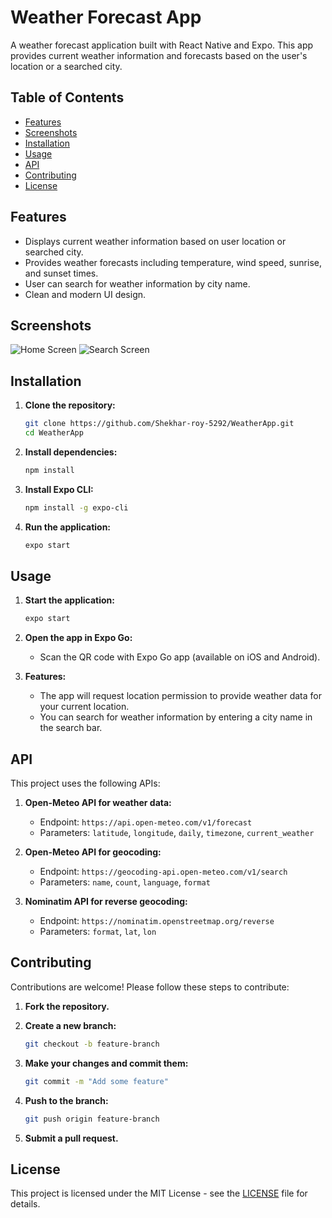 # Weather Forecast App

A weather forecast application built with React Native and Expo. This app provides current weather information and forecasts based on the user's location or a searched city.

## Table of Contents

- [Features](#features)
- [Screenshots](#screenshots)
- [Installation](#installation)
- [Usage](#usage)
- [API](#api)
- [Contributing](#contributing)
- [License](#license)

## Features

- Displays current weather information based on user location or searched city.
- Provides weather forecasts including temperature, wind speed, sunrise, and sunset times.
- User can search for weather information by city name.
- Clean and modern UI design.

## Screenshots

<!-- Add screenshots of your app here -->
![Home Screen](path/to/home_screen.png)
![Search Screen](path/to/search_screen.png)

## Installation

1. **Clone the repository:**
    ```sh
    git clone https://github.com/Shekhar-roy-5292/WeatherApp.git
    cd WeatherApp
    ```

2. **Install dependencies:**
    ```sh
    npm install
    ```

3. **Install Expo CLI:**
    ```sh
    npm install -g expo-cli
    ```

4. **Run the application:**
    ```sh
    expo start
    ```

## Usage

1. **Start the application:**
    ```sh
    expo start
    ```

2. **Open the app in Expo Go:**
    - Scan the QR code with Expo Go app (available on iOS and Android).

3. **Features:**
    - The app will request location permission to provide weather data for your current location.
    - You can search for weather information by entering a city name in the search bar.

## API

This project uses the following APIs:

1. **Open-Meteo API for weather data:**
    - Endpoint: `https://api.open-meteo.com/v1/forecast`
    - Parameters: `latitude`, `longitude`, `daily`, `timezone`, `current_weather`

2. **Open-Meteo API for geocoding:**
    - Endpoint: `https://geocoding-api.open-meteo.com/v1/search`
    - Parameters: `name`, `count`, `language`, `format`

3. **Nominatim API for reverse geocoding:**
    - Endpoint: `https://nominatim.openstreetmap.org/reverse`
    - Parameters: `format`, `lat`, `lon`

## Contributing

Contributions are welcome! Please follow these steps to contribute:

1. **Fork the repository.**
2. **Create a new branch:**
    ```sh
    git checkout -b feature-branch
    ```

3. **Make your changes and commit them:**
    ```sh
    git commit -m "Add some feature"
    ```

4. **Push to the branch:**
    ```sh
    git push origin feature-branch
    ```

5. **Submit a pull request.**

## License

This project is licensed under the MIT License - see the [LICENSE](LICENSE) file for details.

